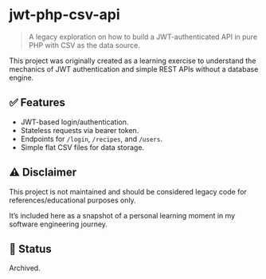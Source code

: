 # jwt-php-csv-api

> A legacy exploration on how to build a JWT-authenticated API in pure PHP with CSV as the data source.

This project was originally created as a learning exercise to understand the mechanics of JWT authentication and simple REST APIs without a database engine.

## ✅ Features

- JWT-based login/authentication.
- Stateless requests via bearer token.
- Endpoints for `/login`, `/recipes`, and `/users`.
- Simple flat CSV files for data storage.

## ⚠️ Disclaimer

This project is not maintained and should be considered legacy code for references/educational purposes only.

It’s included here as a snapshot of a personal learning moment in my software engineering journey.

## 🔖 Status

Archived.
